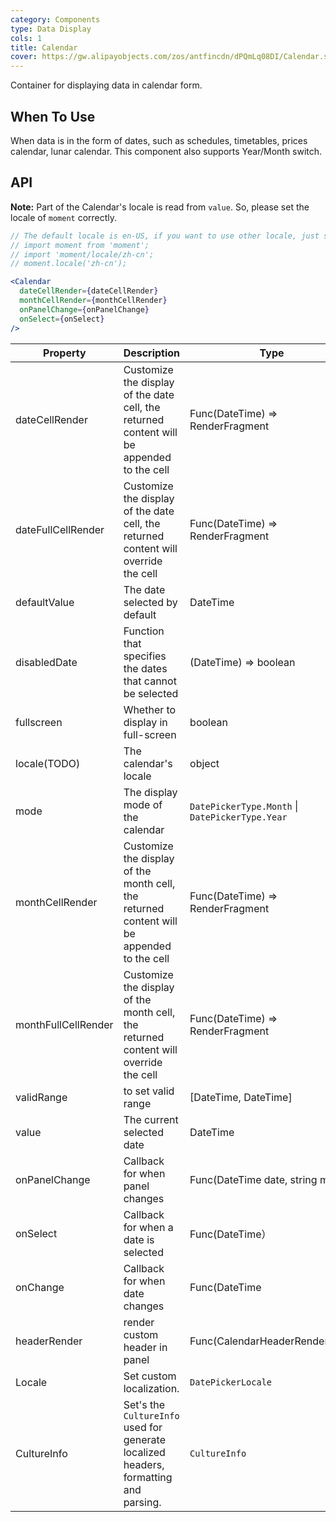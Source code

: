 ```yaml
---
category: Components
type: Data Display
cols: 1
title: Calendar
cover: https://gw.alipayobjects.com/zos/antfincdn/dPQmLq08DI/Calendar.svg
---
```


Container for displaying data in calendar form.

## When To Use

When data is in the form of dates, such as schedules, timetables, prices calendar, lunar calendar. This component also supports Year/Month switch.

## API

**Note:** Part of the Calendar's locale is read from `value`. So, please set the locale of `moment` correctly.

```jsx
// The default locale is en-US, if you want to use other locale, just set locale in entry file globally.
// import moment from 'moment';
// import 'moment/locale/zh-cn';
// moment.locale('zh-cn');

<Calendar
  dateCellRender={dateCellRender}
  monthCellRender={monthCellRender}
  onPanelChange={onPanelChange}
  onSelect={onSelect}
/>
```

| Property | Description | Type | Default | Version |
| --- | --- | --- | --- | --- |
| dateCellRender | Customize the display of the date cell, the returned content will be appended to the cell | Func(DateTime) => RenderFragment | - |  |
| dateFullCellRender | Customize the display of the date cell, the returned content will override the cell | Func(DateTime) => RenderFragment | - |  |
| defaultValue | The date selected by default | DateTime | default date |  |
| disabledDate | Function that specifies the dates that cannot be selected | (DateTime) => boolean | - |  |
| fullscreen | Whether to display in full-screen | boolean | `true` |  |
| locale(TODO) | The calendar's locale | object | [default](https://github.com/ant-design/ant-design/blob/master/components/date-picker/locale/example.json) |  |
| mode | The display mode of the calendar | `DatePickerType.Month` \| `DatePickerType.Year` | DatePickerType.Month |  |
| monthCellRender | Customize the display of the month cell, the returned content will be appended to the cell | Func(DateTime) => RenderFragment | - |  |
| monthFullCellRender | Customize the display of the month cell, the returned content will override the cell | Func(DateTime) => RenderFragment | - |  |
| validRange | to set valid range | [DateTime, DateTime] | - |  |
| value | The current selected date | DateTime | current date |  |
| onPanelChange | Callback for when panel changes | Func(DateTime date, string mode) | - |  |
| onSelect | Callback for when a date is selected | Func(DateTime） | - |  |
| onChange | Callback for when date changes | Func(DateTime | - |  |
| headerRender | render custom header in panel | Func(CalendarHeaderRenderArgs) | - |  |
| Locale | Set custom localization. | `DatePickerLocale` | Locale for current Culture |  |
| CultureInfo | Set's the `CultureInfo` used for generate localized headers, formatting and parsing. | `CultureInfo` | CultureInfo.DefaultThreadCurrentUICulture  |  |
